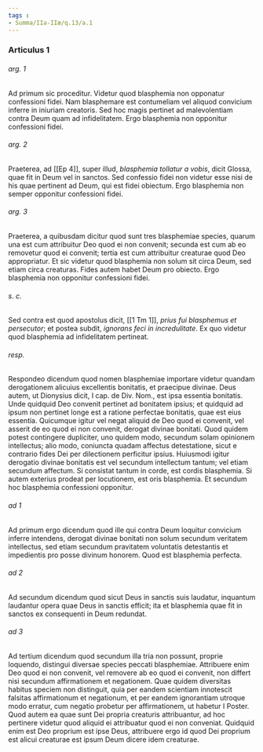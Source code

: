 ```yaml
---
tags : 
- Summa/IIa-IIæ/q.13/a.1
---
```


### Articulus 1

###### arg. 1
Ad primum sic proceditur. Videtur quod blasphemia non opponatur confessioni fidei. Nam blasphemare est contumeliam vel aliquod convicium inferre in iniuriam creatoris. Sed hoc magis pertinet ad malevolentiam contra Deum quam ad infidelitatem. Ergo blasphemia non opponitur confessioni fidei.

###### arg. 2
Praeterea, ad [[Ep 4]], super illud, *blasphemia tollatur a vobis*, dicit Glossa, quae fit in Deum vel in sanctos. Sed confessio fidei non videtur esse nisi de his quae pertinent ad Deum, qui est fidei obiectum. Ergo blasphemia non semper opponitur confessioni fidei.

###### arg. 3
Praeterea, a quibusdam dicitur quod sunt tres blasphemiae species, quarum una est cum attribuitur Deo quod ei non convenit; secunda est cum ab eo removetur quod ei convenit; tertia est cum attribuitur creaturae quod Deo appropriatur. Et sic videtur quod blasphemia non solum sit circa Deum, sed etiam circa creaturas. Fides autem habet Deum pro obiecto. Ergo blasphemia non opponitur confessioni fidei.

###### s. c.
Sed contra est quod apostolus dicit, [[1 Tm 1]], *prius fui blasphemus et persecutor*; et postea subdit, *ignorans feci in incredulitate*. Ex quo videtur quod blasphemia ad infidelitatem pertineat.

###### resp.
Respondeo dicendum quod nomen blasphemiae importare videtur quandam derogationem alicuius excellentis bonitatis, et praecipue divinae. Deus autem, ut Dionysius dicit, I cap. de Div. Nom., est ipsa essentia bonitatis. Unde quidquid Deo convenit pertinet ad bonitatem ipsius; et quidquid ad ipsum non pertinet longe est a ratione perfectae bonitatis, quae est eius essentia. Quicumque igitur vel negat aliquid de Deo quod ei convenit, vel asserit de eo quod ei non convenit, derogat divinae bonitati. Quod quidem potest contingere dupliciter, uno quidem modo, secundum solam opinionem intellectus; alio modo, coniuncta quadam affectus detestatione, sicut e contrario fides Dei per dilectionem perficitur ipsius. Huiusmodi igitur derogatio divinae bonitatis est vel secundum intellectum tantum; vel etiam secundum affectum. Si consistat tantum in corde, est cordis blasphemia. Si autem exterius prodeat per locutionem, est oris blasphemia. Et secundum hoc blasphemia confessioni opponitur.

###### ad 1
Ad primum ergo dicendum quod ille qui contra Deum loquitur convicium inferre intendens, derogat divinae bonitati non solum secundum veritatem intellectus, sed etiam secundum pravitatem voluntatis detestantis et impedientis pro posse divinum honorem. Quod est blasphemia perfecta.

###### ad 2
Ad secundum dicendum quod sicut Deus in sanctis suis laudatur, inquantum laudantur opera quae Deus in sanctis efficit; ita et blasphemia quae fit in sanctos ex consequenti in Deum redundat.

###### ad 3
Ad tertium dicendum quod secundum illa tria non possunt, proprie loquendo, distingui diversae species peccati blasphemiae. Attribuere enim Deo quod ei non convenit, vel removere ab eo quod ei convenit, non differt nisi secundum affirmationem et negationem. Quae quidem diversitas habitus speciem non distinguit, quia per eandem scientiam innotescit falsitas affirmationum et negationum, et per eandem ignorantiam utroque modo erratur, cum negatio probetur per affirmationem, ut habetur I Poster. Quod autem ea quae sunt Dei propria creaturis attribuantur, ad hoc pertinere videtur quod aliquid ei attribuatur quod ei non conveniat. Quidquid enim est Deo proprium est ipse Deus, attribuere ergo id quod Dei proprium est alicui creaturae est ipsum Deum dicere idem creaturae.

